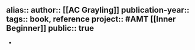 alias::
author:: [[AC Grayling]] 
publication-year::
tags:: book, reference
project:: #AMT [[Inner Beginner]] 
public:: true
-
-